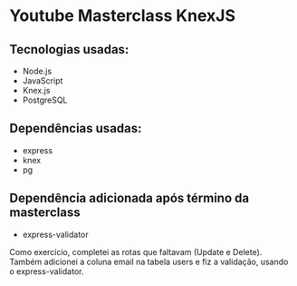 # Youtube Masterclass KnexJS

## Tecnologias usadas:

- Node.js
- JavaScript
- Knex.js
- PostgreSQL

## Dependências usadas:
- express
- knex
- pg

## Dependência adicionada após término da masterclass
- express-validator

Como exercício, completei as rotas que faltavam (Update e Delete).
Também adicionei a coluna email na tabela users e fiz a validação,
usando o express-validator.
